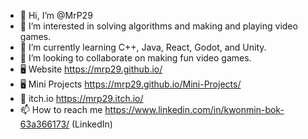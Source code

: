 - 👋 Hi, I’m @MrP29
- 👀 I’m interested in solving algorithms and making and playing video games.
- 🌱 I’m currently learning C++, Java, React, Godot, and Unity.
- 💞️ I’m looking to collaborate on making fun video games.
- 🖥 Website https://mrp29.github.io/
- 🖥 Mini Projects https://mrp29.github.io/Mini-Projects/
- 👾 itch.io https://mrp29.itch.io/
- 📫 How to reach me https://www.linkedin.com/in/kwonmin-bok-63a366173/ (LinkedIn)

<!---
MrP29/MrP29 is a ✨ special ✨ repository because its `README.md` (this file) appears on your GitHub profile.
You can click the Preview link to take a look at your changes.
--->
